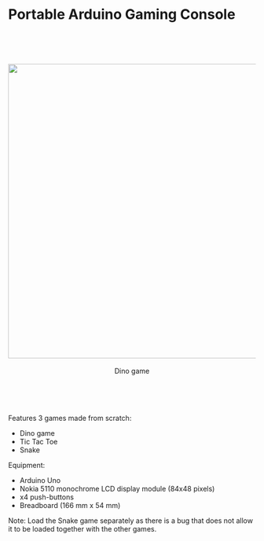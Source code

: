 # Portable Arduino Gaming Console

<br /><br /><br />
<p align="center">
  <img src="https://github.com/zainamir-98/portable-arduino-gaming-console/blob/main/pic_snake.jpg" width="600"><br /><br />
  Dino game
</p>
<br /><br /><br />

Features 3 games made from scratch:
*  Dino game
*  Tic Tac Toe
*  Snake

Equipment:
*  Arduino Uno
*  Nokia 5110 monochrome LCD display module (84x48 pixels)
*  x4 push-buttons
*  Breadboard (166 mm x 54 mm)

Note: Load the Snake game separately as there is a bug that does not allow it to be loaded together with the other games.
